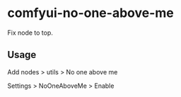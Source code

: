 # comfyui-no-one-above-me

Fix node to top.

## Usage  

Add nodes \> utils \> No one above me  

Settings \> NoOneAboveMe \> Enable  